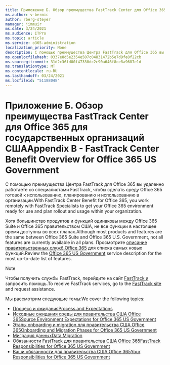 ```yaml
---
title: Приложение Б. Обзор преимущества FastTrack Center для Office 365 для государственных организаций США
ms.author: v-bermic
author: rberg-steyer
manager: jimmuir
ms.date: 3/24/2021
ms.audience: ITPro
ms.topic: article
ms.service: o365-administration
localization_priority: None
description: С помощью преимущества Центра FastTrack для Office 365 вы удаленно работаете со специалистами FastTrack, чтобы сделать среду Office 365 готовой к использованию, планированию и использованию в организации.
ms.openlocfilehash: 0337e8d5e2354e507c04831472b5e7d9fe8f22cb
ms.sourcegitcommit: 31d2c36fd00f47330dc2c90a646f8ce8a9687e1d
ms.translationtype: MT
ms.contentlocale: ru-RU
ms.lasthandoff: 03/24/2021
ms.locfileid: "51188048"
---
```

# <a name="appendix-b---fasttrack-center-benefit-overview-for-office-365-us-government"></a><span data-ttu-id="cfb25-103">Приложение Б. Обзор преимущества FastTrack Center для Office 365 для государственных организаций США</span><span class="sxs-lookup"><span data-stu-id="cfb25-103">Appendix B - FastTrack Center Benefit Overview for Office 365 US Government</span></span>

<span data-ttu-id="cfb25-104">С помощью преимущества Центра FastTrack для Office 365 вы удаленно работаете со специалистами FastTrack, чтобы сделать среду Office 365 готовой к использованию, планированию и использованию в организации.</span><span class="sxs-lookup"><span data-stu-id="cfb25-104">With FastTrack Center Benefit for Office 365, you work remotely with FastTrack Specialists to get your Office 365 environment ready for use and plan rollout and usage within your organization.</span></span> 
  
<span data-ttu-id="cfb25-105">Хотя большинство продуктов и функций одинаковы между Office 365 Suite и Office 365 правительством США, не все функции в настоящее время доступны во всех планах.</span><span class="sxs-lookup"><span data-stu-id="cfb25-105">Although most products and features are the same between Office 365 Suite and Office 365 U.S. Government, not all features are currently available in all plans.</span></span> <span data-ttu-id="cfb25-106">Просмотрите [описание правительственных служб Office 365](https://aka.ms/aboutgovcloud) для списка самых новых функций.</span><span class="sxs-lookup"><span data-stu-id="cfb25-106">Review the [Office 365 US Government](https://aka.ms/aboutgovcloud) service description for the most up-to-date list of features.</span></span>

> [!NOTE]
> <span data-ttu-id="cfb25-107">Чтобы получить службы FastTrack, перейдите на сайт [FastTrack и](https://go.microsoft.com/fwlink/?linkid=780698) запросить помощь.</span><span class="sxs-lookup"><span data-stu-id="cfb25-107">To receive FastTrack services, go to the [FastTrack site](https://go.microsoft.com/fwlink/?linkid=780698) and request assistance.</span></span>  

<span data-ttu-id="cfb25-108">Мы рассмотрим следующие темы:</span><span class="sxs-lookup"><span data-stu-id="cfb25-108">We cover the following topics:</span></span>
- [<span data-ttu-id="cfb25-109">Процесс и ожидания</span><span class="sxs-lookup"><span data-stu-id="cfb25-109">Process and Expectations</span></span>](process-and-expectations.md) 
- [<span data-ttu-id="cfb25-110">Исходные ожидания среды для правительства США Office 365</span><span class="sxs-lookup"><span data-stu-id="cfb25-110">Source Environment Expectations for Office 365 US Government</span></span>](US-Gov-appendix-source-environment-expectations.md)   
- [<span data-ttu-id="cfb25-111">Этапы onboarding и migration для правительства США Office 365</span><span class="sxs-lookup"><span data-stu-id="cfb25-111">Onboarding and Migration Phases for Office 365 US Government</span></span>](US-Gov-appendix-onboarding-and-migration.md)
- [<span data-ttu-id="cfb25-112">Миграция данных</span><span class="sxs-lookup"><span data-stu-id="cfb25-112">Data Migration</span></span>](data-migration.md)    
- [<span data-ttu-id="cfb25-113">Обязанности FastTrack для правительства США Office 365</span><span class="sxs-lookup"><span data-stu-id="cfb25-113">FastTrack Responsibilities for Office 365 US Government</span></span>](US-Gov-appendix-fasttrack-responsibilities.md)   
- [<span data-ttu-id="cfb25-114">Ваши обязанности для правительства США Office 365</span><span class="sxs-lookup"><span data-stu-id="cfb25-114">Your Responsibilities for Office 365 US Government</span></span>](US-Gov-appendix-your-responsibilities.md)    

